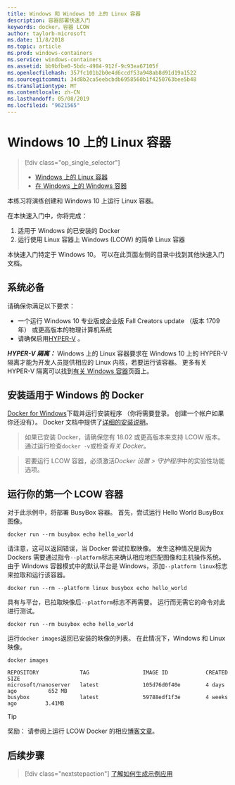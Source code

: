 ```yaml
---
title: Windows 和 Windows 10 上的 Linux 容器
description: 容器部署快速入门
keywords: docker，容器 LCOW
author: taylorb-microsoft
ms.date: 11/8/2018
ms.topic: article
ms.prod: windows-containers
ms.service: windows-containers
ms.assetid: bb9bfbe0-5bdc-4984-912f-9c93ea67105f
ms.openlocfilehash: 357fc101b2b0e4d6ccdf53a948ab8d91d19a1522
ms.sourcegitcommit: 34d8b2ca5eebcbdb6958560b1f4250763bee5b48
ms.translationtype: MT
ms.contentlocale: zh-CN
ms.lasthandoff: 05/08/2019
ms.locfileid: "9621565"
---
```

# <a name="linux-containers-on-windows-10"></a>Windows 10 上的 Linux 容器

> [!div class="op_single_selector"]
> - [Windows 上的 Linux 容器](quick-start-windows-10-linux.md)
> - [在 Windows 上的 Windows 容器](quick-start-windows-10.md)

本练习将演练创建和 Windows 10 上运行 Linux 容器。

在本快速入门中，你将完成：

1. 适用于 Windows 的已安装的 Docker
2. 运行使用 Linux 容器上 Windows (LCOW) 的简单 Linux 容器

本快速入门特定于 Windows 10。 可以在此页面左侧的目录中找到其他快速入门文档。

## <a name="prerequisites"></a>系统必备

请确保你满足以下要求：
- 一个运行 Windows 10 专业版或企业版 Fall Creators update （版本 1709年） 或更高版本的物理计算机系统
- 请确保启用[HYPER-V](https://docs.microsoft.com/virtualization/hyper-v-on-windows/reference/hyper-v-requirements) 。

***HYPER-V 隔离：*** Windows 上的 Linux 容器要求在 Windows 10 上的 HYPER-V 隔离才能为开发人员提供相应的 Linux 内核，若要运行该容器。 更多有关 HYPER-V 隔离可以找到[有关 Windows 容器](../about/index.md)页面上。

## <a name="install-docker-for-windows"></a>安装适用于 Windows 的 Docker

[Docker for Windows](https://store.docker.com/editions/community/docker-ce-desktop-windows)下载并运行安装程序 （你将需要登录。 创建一个帐户如果你还没有）。 Docker 文档中提供了[详细的安装说明](https://docs.docker.com/docker-for-windows/install)。

> 如果已安装 Docker，请确保您有 18.02 或更高版本来支持 LCOW 版本。 通过运行检查`docker -v`或检查*有关 Docker*。

> 若要运行 LCOW 容器，必须激活*Docker 设置 > 守护程序*中的实验性功能选项。

## <a name="run-your-first-lcow-container"></a>运行你的第一个 LCOW 容器

对于此示例中，将部署 BusyBox 容器。 首先，尝试运行 Hello World BusyBox 图像。

```console
docker run --rm busybox echo hello_world
```

请注意，这可以返回错误，当 Docker 尝试拉取映像。 发生这种情况是因为 Dockers 需要通过指令`--platform`标志来确认相应地匹配图像和主机操作系统。 由于 Windows 容器模式中的默认平台是 Windows，添加`--platform linux`标志来拉取和运行该容器。

```console
docker run --rm --platform linux busybox echo hello_world
```

具有与平台，已拉取映像后`--platform`标志不再需要。 运行而无需它的命令对此进行测试。

```console
docker run --rm busybox echo hello_world
```

运行`docker images`返回已安装的映像的列表。 在此情况下，Windows 和 Linux 映像。

```console
docker images

REPOSITORY             TAG                 IMAGE ID            CREATED             SIZE
microsoft/nanoserver   latest              105d76d0f40e        4 days ago          652 MB
busybox                latest              59788edf1f3e        4 weeks ago         3.41MB
```

> [!TIP]
> 奖励： 请参阅上运行 LCOW Docker 的相应[博客文章](https://blog.docker.com/2018/02/docker-for-windows-18-02-with-windows-10-fall-creators-update/)。

## <a name="next-steps"></a>后续步骤

> [!div class="nextstepaction"]
> [了解如何生成示例应用](./building-sample-app.md)